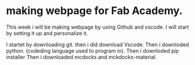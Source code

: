 # making webpage for Fab Academy.
This week i will be making webpage by using Github and vscode.
I will start by setting it up and personalize it.

I startet by downloading git.
then i did download Vscode.
Then i downloded python. (codeding language used to program in).
Then i downloded pip installer
Then i downloaded mcdocks and mckdocks-material.
